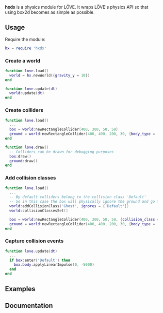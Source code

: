 **hxdx** is a physics module for LÖVE. It wraps LÖVE's physics API so that using box2d becomes as simple as possible.

## Usage

Require the module:

```lua
hx = require 'hxdx'
```

### Create a world

```lua
function love.load()
  world = hx.newWorld({gravity_y = 10})
end

function love.update(dt)
  world:update(dt)
end
```

### Create colliders

```lua
function love.load()
  ...
  box = world:newRectangleCollider(400, 300, 50, 50)
  ground = world:newRectangleCollider(400, 400, 200, 30, {body_type = 'static'})
end

function love.draw()
  -- Colliders can be drawn for debugging purposes
  box:draw()
  ground:draw()
end
```

### Add collision classes

```lua
function love.load()
  ...
  -- By default colliders belong to the collision class 'Default'
  -- So in this case the box will physically ignore the ground and go through it
  world:addCollisionClass('Ghost', ignores = {'Default'})
  world:collisionClassesSet()

  box = world:newRectangleCollider(400, 300, 50, 50, {collision_class = 'Ghost'})
  ground = world:newRectangleCollider(400, 400, 200, 30, {body_type = 'static'})
end
```

### Capture collision events

```lua
function love.update(dt)
  ...
  if box:enter('Default') then
    box.body:applyLinearImpulse(0, -5000)
  end
end
```

## Examples

## Documentation
